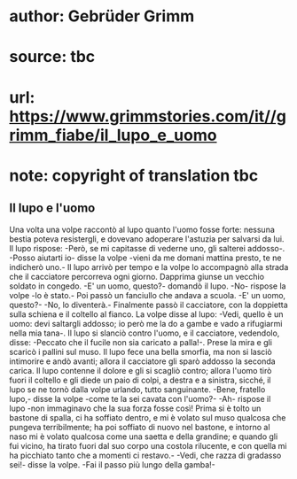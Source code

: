 # author: Gebrüder Grimm
# source: tbc
# url: https://www.grimmstories.com/it//grimm_fiabe/il_lupo_e_uomo
# note: copyright of translation tbc

## Il lupo e l'uomo 

Una volta una volpe raccontò al lupo quanto l'uomo fosse forte: nessuna
bestia poteva resistergli, e dovevano adoperare l'astuzia per salvarsi
da lui. Il lupo rispose: -Però, se mi capitasse di vederne uno, gli
salterei addosso-. -Posso aiutarti io- disse la volpe -vieni da me
domani mattina presto, te ne indicherò uno.- Il lupo arrivò per tempo e
la volpe lo accompagnò alla strada che il cacciatore percorreva ogni
giorno. Dapprima giunse un vecchio soldato in congedo. -E' un uomo,
questo?- domandò il lupo. -No- rispose la volpe -lo è stato.- Poi passò
un fanciullo che andava a scuola. -E' un uomo, questo?- -No, lo
diventerà.- Finalmente passò il cacciatore, con la doppietta sulla
schiena e il coltello al fianco. La volpe disse al lupo: -Vedi, quello è
un uomo: devi saltargli addosso; io però me la do a gambe e vado a
rifugiarmi nella mia tana-. Il lupo si slanciò contro l'uomo, e il
cacciatore, vedendolo, disse: -Peccato che il fucile non sia caricato a
palla!-. Prese la mira e gli scaricò i pallini sul muso. Il lupo fece
una bella smorfia, ma non si lasciò intimorire e andò avanti; allora il
cacciatore gli sparò addosso la seconda carica. Il lupo contenne il
dolore e gli si scagliò contro; allora l'uomo tirò fuori il coltello e
gli diede un paio di colpi, a destra e a sinistra, sicché‚ il lupo se ne
tornò dalla volpe urlando, tutto sanguinante. -Bene, fratello lupo,-
disse la volpe -come te la sei cavata con l'uomo?- -Ah- rispose il lupo
-non immaginavo che la sua forza fosse così! Prima si è tolto un bastone
di spalla, ci ha soffiato dentro, e mi è volato sul muso qualcosa che
pungeva terribilmente; ha poi soffiato di nuovo nel bastone, e intorno
al naso mi è volato qualcosa come una saetta e della grandine; e quando
gli fui vicino, ha tirato fuori dal suo corpo una costola rilucente, e
con quella mi ha picchiato tanto che a momenti ci restavo.- -Vedi, che
razza di gradasso sei!- disse la volpe. -Fai il passo più lungo della
gamba!-
